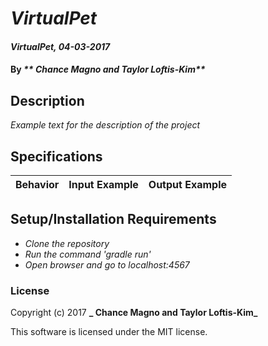 # _VirtualPet_

#### _VirtualPet, 04-03-2017_

#### By _** Chance Magno and Taylor Loftis-Kim**_

## Description
_Example text for the description of the project_


## Specifications

| Behavior                   | Input Example     | Output Example    |
| -------------------------- | -----------------:| -----------------:|



## Setup/Installation Requirements

* _Clone the repository_
* _Run the command 'gradle run'_
* _Open browser and go to localhost:4567_


### License

Copyright (c) 2017 **_ Chance Magno and Taylor Loftis-Kim_**

This software is licensed under the MIT license.
